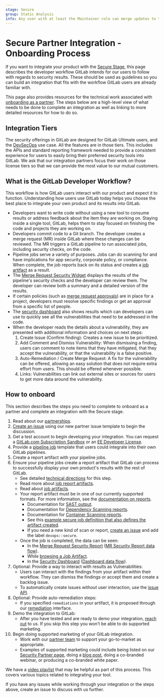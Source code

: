 ```yaml
---
stage: Secure
group: Static Analysis
info: Any user with at least the Maintainer role can merge updates to this content. For details, see https://docs.gitlab.com/ee/development/development_processes.html#development-guidelines-review.
---
```


# Secure Partner Integration - Onboarding Process

If you want to integrate your product with the [Secure Stage](https://about.gitlab.com/direction/secure/),
this page describes the developer workflow GitLab intends for
our users to follow with regards to security results. These should be used as
guidelines so you can build an integration that fits with the workflow GitLab
users are already familiar with.

This page also provides resources for the technical work associated
with [onboarding as a partner](https://about.gitlab.com/partners/technology-partners/integrate/).
The steps below are a high-level view of what needs to be done to complete an
integration as well as linking to more detailed resources for how to do so.

## Integration Tiers

The security offerings in GitLab are designed for GitLab Ultimate users, and the
[DevSecOps](https://handbook.gitlab.com/handbook/use-cases/#3-continuous-software-security-assurancehandbookmarketingbrand-and-product-marketingproduct-and-solution-marketingusecase-gtmdevsecops)
use case. All the features are in those tiers. This includes the APIs and standard reporting
framework needed to provide a consistent experience for users to easily bring their preferred
security tools into GitLab. We ask that our integration partners focus their work on those license
tiers so that we can provide the most value to our mutual customers.

## What is the GitLab Developer Workflow?

This workflow is how GitLab users interact with our product and expect it to
function. Understanding how users use GitLab today helps you choose the
best place to integrate your own product and its results into GitLab.

- Developers want to write code without using a new tool to consume results
  or address feedback about the item they are working on. Staying inside a
  single tool, GitLab, helps them to stay focused on finishing the code and
  projects they are working on.
- Developers commit code to a Git branch. The developer creates a merge request (MR)
  inside GitLab where these changes can be reviewed. The MR triggers a GitLab
  pipeline to run associated jobs, including security checks, on the code.
- Pipeline jobs serve a variety of purposes. Jobs can do scanning for and have
  implications for app security, corporate policy, or compliance. When complete,
  the job reports back on its status and creates a
  [job artifact](../../ci/jobs/job_artifacts.md) as a result.
- The [Merge Request Security Widget](../../ci/testing/index.md#security-reports)
  displays the results of the pipeline's security checks and the developer can
  review them. The developer can review both a summary and a detailed version
  of the results.
- If certain policies (such as [merge request approvals](../../user/project/merge_requests/approvals/index.md))
  are in place for a project, developers must resolve specific findings or get
  an approval from a specific list of people.
- The [security dashboard](../../user/application_security/security_dashboard/index.md)
  also shows results which can developers can use to quickly see all the
  vulnerabilities that need to be addressed in the code.
- When the developer reads the details about a vulnerability, they are
  presented with additional information and choices on next steps:
  1. Create Issue (Confirm finding): Creates a new issue to be prioritized.
  1. Add Comment and Dismiss Vulnerability: When dismissing a finding, users
     can comment to note items that they
     have mitigated, that they accept the vulnerability, or that the
     vulnerability is a false positive.
  1. Auto-Remediation / Create Merge Request: A fix for the vulnerability can
     be offered, allowing an easy solution that does not require extra effort
     from users. This should be offered whenever possible.
  1. Links: Vulnerabilities can link out external sites or sources for users
     to get more data around the vulnerability.

## How to onboard

This section describes the steps you need to complete to onboard as a partner
and complete an integration with the Secure stage.

1. Read about our [partnerships](https://about.gitlab.com/partners/technology-partners/integrate/).
1. [Create an issue](https://gitlab.com/gitlab-com/alliances/alliances/-/issues/new?issuable_template=new_partner)
   using our new partner issue template to begin the discussion.
1. Get a test account to begin developing your integration. You can
   request a [GitLab.com Subscription Sandbox](https://about.gitlab.com/partners/technology-partners/integrate/#gitlabcom-subscription-sandbox-request)
   or an [EE Developer License](https://about.gitlab.com/partners/technology-partners/integrate/#requesting-ultimate-dev-license-for-rd).
1. Provide a [pipeline job](../../development/pipelines/index.md)
   template that users could integrate into their own GitLab pipelines.
1. Create a report artifact with your pipeline jobs.
1. Ensure your pipeline jobs create a report artifact that GitLab can process
   to successfully display your own product's results with the rest of GitLab.
   - See detailed [technical directions](secure.md) for this step.
   - Read more about [job report artifacts](../../ci/yaml/index.md#artifactsreports).
   - Read about [job artifacts](../../ci/jobs/job_artifacts.md).
   - Your report artifact must be in one of our currently supported formats.
     For more information, see the [documentation on reports](secure.md#report).
     - Documentation for [SAST output](../../user/application_security/sast/index.md#output).
     - Documentation for [Dependency Scanning reports](../../user/application_security/dependency_scanning/index.md#output).
     - Documentation for [Container Scanning reports](../../user/application_security/container_scanning/index.md#reports-json-format).
     - See this [example secure job definition that also defines the artifact created](https://gitlab.com/gitlab-org/gitlab/-/blob/master/lib/gitlab/ci/templates/Jobs/Container-Scanning.gitlab-ci.yml).
     - If you need a new kind of scan or report, [create an issue](https://gitlab.com/gitlab-org/gitlab/-/issues/new#)
       and add the label `devops::secure`.
   - Once the job is completed, the data can be seen:
      - In the [Merge Request Security Report](../../ci/testing/index.md#security-reports) ([MR Security Report data flow](https://gitlab.com/snippets/1910005#merge-request-view)).
      - While [browsing a Job Artifact](../../ci/jobs/job_artifacts.md).
      - In the [Security Dashboard](../../user/application_security/security_dashboard/index.md) ([Dashboard data flow](https://gitlab.com/snippets/1910005#project-and-group-dashboards)).
1. Optional: Provide a way to interact with results as Vulnerabilities:
   - Users can interact with the findings from your artifact within their workflow. They can dismiss the findings or accept them and create a backlog issue.
   - To automatically create issues without user interaction, use the [issue API](../../api/issues.md).
1. Optional: Provide auto-remediation steps:
   - If you specified `remediations` in your artifact, it is proposed through our [remediation](../../user/application_security/vulnerabilities/index.md#resolve-a-vulnerability)
     interface.
1. Demo the integration to GitLab:
   - After you have tested and are ready to demo your integration,
     [reach out](https://about.gitlab.com/partners/technology-partners/integrate/) to us. If you
     skip this step you won't be able to do supported marketing.
1. Begin doing supported marketing of your GitLab integration.
   - Work with our [partner team](https://about.gitlab.com/partners/technology-partners/integrate/)
     to support your go-to-market as appropriate.
   - Examples of supported marketing could include being listed on our [Security Partner page](https://about.gitlab.com/partners/#security),
     doing a [blog post](https://handbook.gitlab.com/handbook/marketing/blog/),
     doing a co-branded webinar, or producing a co-branded white paper.

We have a <i class="fa fa-youtube-play youtube" aria-hidden="true"></i> [video playlist](https://www.youtube.com/playlist?list=PL05JrBw4t0KpMqYxJiOLz-uBIr5w-yP4A)
that may be helpful as part of this process. This covers various topics related to integrating your
tool.

If you have any issues while working through your integration or the steps
above, create an issue to discuss with us further.
